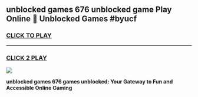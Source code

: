 
## unblocked games 676 unblocked game Play Online 👋 Unblocked Games #byucf
<h3>
<a href="https://premium.freeplayer.one?title=unblocked_games_676&ref=21F">CLICK TO PLAY</a></h3>
<hr>

<h3>
<a href="https://premium.freeplayer.one?title=unblocked_games_676&ref=21F">CLICK 2 PLAY</a>
  
</h3>

<a href="https://premium.freeplayer.one?title=unblocked_games_676&ref=21F/"><img src="https://clearcache.store/games.png"></a>


**unblocked games 676 games unblocked: Your Gateway to Fun and Accessible Online Gaming**
